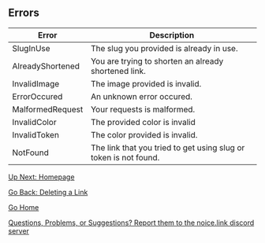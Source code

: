 ## Errors


|Error           |Description                                                     |
|----------------|----------------------------------------------------------------|
|SlugInUse       |The slug you provided is already in use.                        |
|AlreadyShortened|You are trying to shorten an already shortened link.            |
|InvalidImage    |The image provided is invalid.                                  |
|ErrorOccured    |An unknown error occured.                                       |
|MalformedRequest|Your requests is malformed.                                     |
|InvalidColor    |The provided color is invalid                                   |
|InvalidToken    |The color provided is invalid.                                  |
|NotFound        |The link that you tried to get using slug or token is not found.|



[Up Next: Homepage](https://johnjiromanji.github.io/noicelink)

[Go Back: Deleting a Link](https://johnjiromanji.github.io/noicelink/delete)

[Go Home](https://johnjiromanji.github.io/noicelink)

[Questions, Problems, or Suggestions? Report them to the noice.link discord server](https://discord.com/invite/879kJMUgGP)

